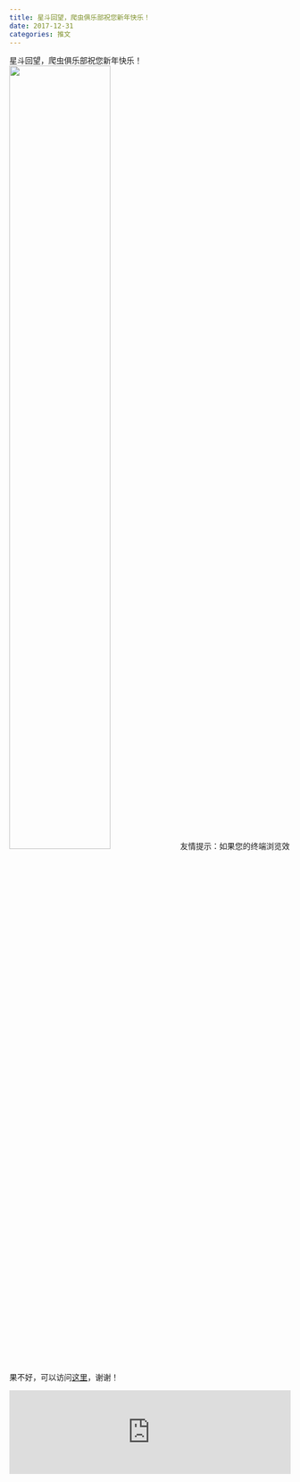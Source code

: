 ```yaml
---
title: 星斗回望，爬虫俱乐部祝您新年快乐！
date: 2017-12-31
categories: 推文
---
```

星斗回望，爬虫俱乐部祝您新年快乐！
<img src="http://mmbiz.qpic.cn/mmbiz_jpg/ACviaWTBFxhbYqUoxLHpcTic9ialoeJ7mtdlaHRTLvkpia2CPeIVbclgZxQtolibk0ibn8fxaN7pqzcWlovmwWcbWfnA/0?wx_fmt=jpeg" style="width: 60%; height: auto;"/><!--more-->
友情提示：如果您的终端浏览效果不好，可以访问[这里](https://stata-club.github.io/stata_article/2017-12-31.html)，谢谢！
<iframe src="https://stata-club.github.io/stata_article/2017-12-31.html" id="iframepage" frameborder="0" scrolling="no" marginheight="0" marginwidth="0" width="100%" onLoad="iFrameHeight()"></iframe>
<script type="text/javascript" language="javascript">
function iFrameHeight() {
var ifm= document.getElementById("iframepage");
var subWeb = document.frames ? document.frames["iframepage"].document : ifm.contentDocument;   
if(ifm != null && subWeb != null) {
 ifm.height = subWeb.body.scrollHeight;
} 
} 
</script> 

